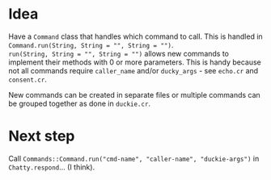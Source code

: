 # Idea

Have a `Command` class that handles which command to call. This is handled in `Command.run(String, String = "", String = "")`.  
`run(String, String = "", String = "")` allows new commands to implement their methods with 0 or more parameters.
This is handy because not all commands require `caller_name` and/or `ducky_args` - see `echo.cr` and `consent.cr`.  

New commands can be created in separate files or multiple commands can be grouped together as done in `duckie.cr`.

# Next step

Call `Commands::Command.run("cmd-name", "caller-name", "duckie-args")` in `Chatty.respond`... (I think).